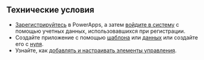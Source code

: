 ## <a name="prerequisites"></a>Технические условия
* [Зарегистрируйтесь](../maker/signup-for-powerapps.md) в PowerApps, а затем [войдите в систему](https://web.powerapps.com) с помощью учетных данных, использовавшихся при регистрации.
* Создайте приложение с помощью [шаблона](../maker/canvas-apps/get-started-test-drive.md) или [данных](../maker/canvas-apps/get-started-create-from-data.md) или создайте его с [нуля](../maker/canvas-apps/get-started-create-from-blank.md).
* Узнайте, как [добавлять и настраивать элементы управления](../maker/canvas-apps/add-configure-controls.md).
